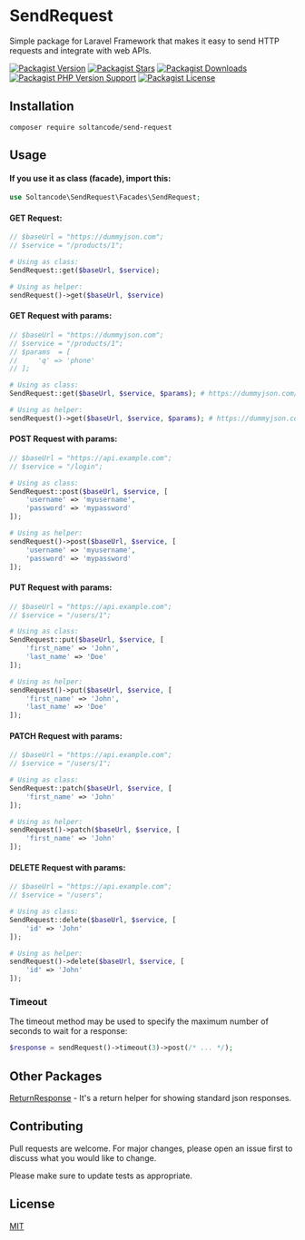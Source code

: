 # SendRequest

Simple package for Laravel Framework that makes it easy to send HTTP requests and integrate with web APIs.

[![Packagist Version](https://img.shields.io/packagist/v/soltancode/send-request?label=stable)](https://packagist.org/packages/soltancode/send-request)
[![Packagist Stars](https://img.shields.io/packagist/stars/soltancode/send-request)](https://packagist.org/packages/soltancode/send-request)
[![Packagist Downloads](https://img.shields.io/packagist/dt/soltancode/send-request)](https://packagist.org/packages/soltancode/send-request)
[![Packagist PHP Version Support](https://img.shields.io/packagist/php-v/soltancode/send-request)](https://packagist.org/packages/soltancode/send-request)
[![Packagist License](https://img.shields.io/packagist/l/soltancode/send-request)](https://github.com/soltancode/SendRequest/blob/main/LICENSE)

## Installation

```
composer require soltancode/send-request
```

## Usage

#### If you use it as class (facade), import this:
```php
use Soltancode\SendRequest\Facades\SendRequest;
```

#### GET Request:
```php
// $baseUrl = "https://dummyjson.com";
// $service = "/products/1";

# Using as class:
SendRequest::get($baseUrl, $service);

# Using as helper:
sendRequest()->get($baseUrl, $service)
```

#### GET Request with params:
```php
// $baseUrl = "https://dummyjson.com";
// $service = "/products/1";
// $params  = [
//     'q' => 'phone'
// ];

# Using as class:
SendRequest::get($baseUrl, $service, $params); # https://dummyjson.com/products/search?q=phone

# Using as helper:
sendRequest()->get($baseUrl, $service, $params); # https://dummyjson.com/products/search?q=phone
```

#### POST Request with params:
```php
// $baseUrl = "https://api.example.com";
// $service = "/login";

# Using as class:
SendRequest::post($baseUrl, $service, [
    'username' => 'myusername',
    'password' => 'mypassword'
]);

# Using as helper:
sendRequest()->post($baseUrl, $service, [
    'username' => 'myusername',
    'password' => 'mypassword'
]);
```

#### PUT Request with params:
```php
// $baseUrl = "https://api.example.com";
// $service = "/users/1";

# Using as class:
SendRequest::put($baseUrl, $service, [
    'first_name' => 'John',
    'last_name' => 'Doe'
]);

# Using as helper:
sendRequest()->put($baseUrl, $service, [
    'first_name' => 'John',
    'last_name' => 'Doe'
]);
```

#### PATCH Request with params:
```php
// $baseUrl = "https://api.example.com";
// $service = "/users/1";

# Using as class:
SendRequest::patch($baseUrl, $service, [
    'first_name' => 'John'
]);

# Using as helper:
sendRequest()->patch($baseUrl, $service, [
    'first_name' => 'John'
]);
```

#### DELETE Request with params:
```php
// $baseUrl = "https://api.example.com";
// $service = "/users";

# Using as class:
SendRequest::delete($baseUrl, $service, [
    'id' => 'John'
]);

# Using as helper:
sendRequest()->delete($baseUrl, $service, [
    'id' => 'John'
]);
```

### Timeout
The timeout method may be used to specify the maximum number of seconds to wait for a response:
```php
$response = sendRequest()->timeout(3)->post(/* ... */);
```

## Other Packages
[ReturnResponse](https://github.com/soltancode/ReturnResponse) - It's a return helper for showing standard json responses.

## Contributing
Pull requests are welcome. For major changes, please open an issue first to discuss what you would like to change.

Please make sure to update tests as appropriate.

## License
[MIT](https://github.com/soltancode/SendRequest/blob/main/LICENSE)
